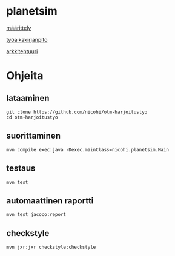 # planetsim
[määrittely](https://github.com/nicohi/otm-harjoitustyo/blob/master/harjoitustyo/outline.md)

[työaikakirjanpito](https://github.com/nicohi/otm-harjoitustyo/blob/master/harjoitustyo/tyoaikakirjanpito.md)

[arkkitehtuuri](dokumentaatio/arkkitehtuuri.md)

# Ohjeita
## lataaminen
```
git clone https://github.com/nicohi/otm-harjoitustyo
cd otm-harjoitustyo
```
## suorittaminen
```
mvn compile exec:java -Dexec.mainClass=nicohi.planetsim.Main
```
## testaus
```
mvn test
```
## automaattinen raportti
```
mvn test jacoco:report
```
## checkstyle
```
mvn jxr:jxr checkstyle:checkstyle
```
